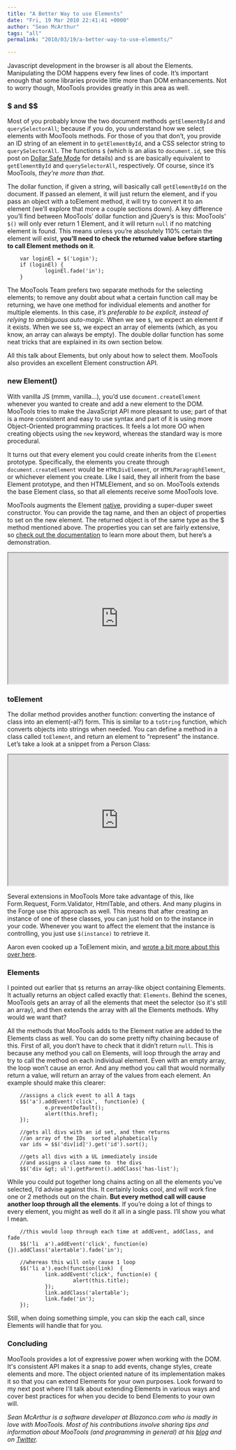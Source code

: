 ```yaml
---
title: "A Better Way to use Elements"
date: "Fri, 19 Mar 2010 22:41:41 +0000"
author: "Sean McArthur"
tags: "all"
permalink: "2010/03/19/a-better-way-to-use-elements/"

---
```

Javascript development in the browser is all about the Elements. Manipulating the DOM happens every few lines of code. It’s important enough that some libraries provide little more than DOM enhancements. Not to worry though, MooTools provides greatly in this area as well.

### $ and $$

Most of you probably know the two document methods `getElementById` and  `querySelectorAll`; because if you do, you understand how we select elements with MooTools methods. For those of you that don’t, you provide an ID string of an element in to `getElementById`, and a CSS selector string to `querySelectorAll`.  The functions `$` (which is an alias to  `document.id`, see this post on [Dollar Safe Mode](/blog/2009/06/22/the-dollar-safe-mode/) for details) and `$$` are basically equivalent to `getElementById` and `querySelectorAll`, respectively. Of course, since it’s MooTools,  *they’re more than that*. 

The dollar function, if given a string, will basically call `getElementById` on the document. If passed an element, it will just return the element, and  if you pass an object with a toElement method, it will try to convert it to an  element (we’ll explore that more a couple sections down). A key difference you’ll find between MooTools’ dollar function and jQuery’s is this: MooTools’ `$()`  will only ever return 1 Element, and it will return `null` if no matching element is found.  This means unless you’re absolutely 110% certain the element will exist,  **you’ll need to check the returned value before starting to call Element methods on it**.

        var loginEl = $('Login');
        if (loginEl) {
                loginEl.fade('in');
        }  

The MooTools Team prefers two separate methods for the selecting elements; to  remove any doubt about what a certain function call may be returning, we have one method for individual elements and another for multiple elements. In this case, *it’s preferable to be explicit, instead of relying to ambiguous auto-magic*. When we see `$`, we expect an element if it exists. When we see  `$$`, we expect an array of elements (which, as you know, an array can always be  empty). The double dollar function has some neat tricks that are explained in  its own section below.

All this talk about Elements, but only about how to select them. MooTools  also provides an excellent Element construction API.

### new Element()

With vanilla JS (mmm, vanilla…), you’d use `document.createElement` whenever you wanted to create and add a new element to the DOM. MooTools tries to make the JavaScript API more pleasant to use; part of that is a more consistent and easy to use syntax and part of it is using more Object-Oriented programming practices. It feels a lot more OO when creating objects using  the `new` keyword, whereas the standard way is more procedural. 

It turns out that every element you could create inherits from the `Element` prototype. Specifically, the elements you create through `document.createElement` would be `HTMLDivElement`, or `HTMLParagraphElement`, or whichever element you create. Like I said, they all inherit from the base Element prototype, and then HTMLElement, and so on. MooTools extends the base Element class, so that all elements receive some MooTools love.

MooTools augments the Element [native](http://keetology.com/blog/2009/07/20/up-the-herd-ii-native-flora-and-fauna), providing a super-duper sweet constructor. You can provide the tag name, and then an  object of properties to set on the new element. The returned object is of the  same type as the $ method mentioned above. The properties you can set are fairly  extensive, so [check out the documentation](/docs/core/Element/Element#Element:constructor)  to learn more about them, but here’s a demonstration.

<iframe style="width: 100%; height: 300px" src="http://jsfiddle.net/w00fz/9rxKg/embedded/"></iframe>

### toElement

The dollar method provides another function: converting the instance of class into an element(-al?) form. This is similar to a `toString` function, which  converts objects into strings when needed. You can define a method  in a class called `toElement`, and return an element to “represent” the instance. Let’s take a look at a snippet from a Person Class:

<iframe style="width: 100%; height: 300px" src="http://jsfiddle.net/w00fz/uUxDm/embedded/"></iframe>

Several extensions in MooTools More take advantage of this, like  Form.Request, Form.Validator, HtmlTable, and others. And many plugins in the Forge use this approach as well. This means that after creating an instance of  one of these classes, you can just hold on to the instance in your code.  Whenever you want to affect the element that the instance is controlling, you  just use `$(instance)` to retrieve it.

Aaron even cooked up a ToElement mixin, and [wrote a bit more about this over here](http://www.clientcide.com/best-practices/5-advanced-techniques-for-mootools-development/).

### Elements
I pointed out earlier that `$$` returns an array-like object containing Elements. It actually returns an object called exactly that: `Elements`. Behind  the scenes, MooTools gets an array of all the elements that meet the selector (so it's still an array), and then extends the array with all the Elements  methods. Why would we want that?

All the methods that MooTools adds to the Element native are added to the Elements class as well. You can do some pretty nifty chaining because of this. First of all, you don’t have to check that it didn’t return `null`. This is because any method you call on Elements, will loop through the array and try to call the method on each individual element. Even with an empty array, the loop won’t cause an error. And any method you call that would normally return a value,  will return an array of the values from each element. An example should make this clearer:

        //assigns a click event to all A tags
        $$('a').addEvent('click',  function(e) {
                e.preventDefault();
                alert(this.href);
        });  
        
        //gets all divs with an id set, and then returns
        //an array of the IDs  sorted alphabetically
        var ids = $$('div[id]').get('id').sort();  
        
        //gets all divs with a UL immediately inside
        //and assigns a class name to  the divs
        $$('div &gt; ul').getParent().addClass('has-list');

While you could put together long chains acting on all the elements you’ve selected, I’d advise against this. It certainly looks cool, and will work fine one or 2 methods out on the chain. **But every method call will cause another loop  through all the elements**. If you’re doing a lot of things to every element, you might as well do it all in a single pass. I’ll show you what I mean.

        //this would loop through each time at addEvent, addClass, and fade
        $$('li  a').addEvent('click', function(e) {}).addClass('alertable').fade('in');  
        
        //whereas this will only cause 1 loop
        $$('li a').each(function(link)  {
                link.addEvent('click', function(e) {
                         alert(this.title);
                });
                link.addClass('alertable');
                link.fade('in');
        }); 

Still, when doing something simple, you can skip the each call, since Elements will handle that for you.

### Concluding

MooTools provides a lot of expressive power when working with the DOM. It's consistent API makes it a snap to add events, change styles, create elements and more. The object oriented nature of its implementation makes it so that you can extend Elements for your own purposes. Look forward to my next post where I'll talk about extending Elements in various ways and cover best practices for when you decide to bend Elements to your own will.

*Sean McArthur is a software developer at Blazonco.com who is madly in love with MooTools. Most of his contributions involve sharing tips and information about MooTools (and programming in general) at his [blog](http://mcarthurgfx.com) and on [Twitter](http://twitter.com/seanmonstar).*